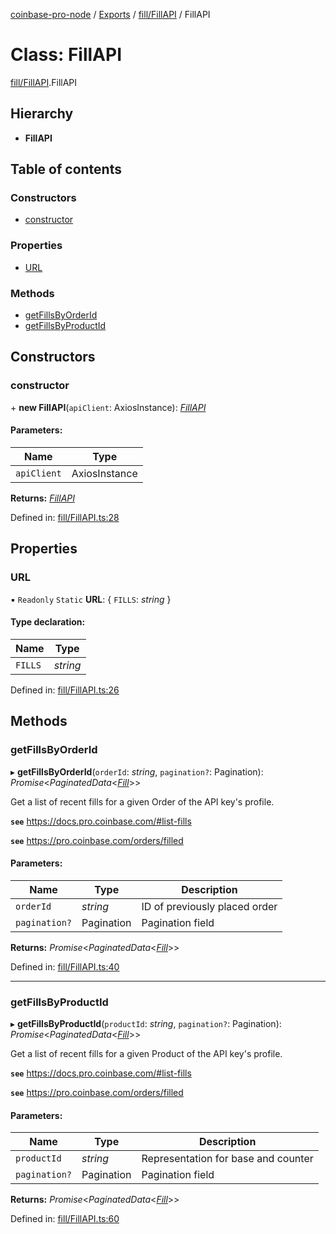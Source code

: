 [coinbase-pro-node](../../README.md) / [Exports](../../modules.md) / [fill/FillAPI](../../modules/fill_fillapi.md) / FillAPI

# Class: FillAPI

[fill/FillAPI](../../modules/fill_fillapi.md).FillAPI

## Hierarchy

- **FillAPI**

## Table of contents

### Constructors

- [constructor](fillapi.fillapi.md#constructor)

### Properties

- [URL](fillapi.fillapi.md#url)

### Methods

- [getFillsByOrderId](fillapi.fillapi.md#getfillsbyorderid)
- [getFillsByProductId](fillapi.fillapi.md#getfillsbyproductid)

## Constructors

### constructor

\+ **new FillAPI**(`apiClient`: AxiosInstance): [_FillAPI_](fillapi.fillapi.md)

#### Parameters:

| Name        | Type          |
| ----------- | ------------- |
| `apiClient` | AxiosInstance |

**Returns:** [_FillAPI_](fillapi.fillapi.md)

Defined in: [fill/FillAPI.ts:28](https://github.com/bennycode/coinbase-pro-node/blob/ac883aa/src/fill/FillAPI.ts#L28)

## Properties

### URL

▪ `Readonly` `Static` **URL**: { `FILLS`: _string_ }

#### Type declaration:

| Name    | Type     |
| ------- | -------- |
| `FILLS` | _string_ |

Defined in: [fill/FillAPI.ts:26](https://github.com/bennycode/coinbase-pro-node/blob/ac883aa/src/fill/FillAPI.ts#L26)

## Methods

### getFillsByOrderId

▸ **getFillsByOrderId**(`orderId`: _string_, `pagination?`: Pagination): _Promise_<_PaginatedData_<[_Fill_](../../interfaces/fill/fillapi.fill.md)\>\>

Get a list of recent fills for a given Order of the API key's profile.

**`see`** https://docs.pro.coinbase.com/#list-fills

**`see`** https://pro.coinbase.com/orders/filled

#### Parameters:

| Name          | Type       | Description                   |
| ------------- | ---------- | ----------------------------- |
| `orderId`     | _string_   | ID of previously placed order |
| `pagination?` | Pagination | Pagination field              |

**Returns:** _Promise_<_PaginatedData_<[_Fill_](../../interfaces/fill/fillapi.fill.md)\>\>

Defined in: [fill/FillAPI.ts:40](https://github.com/bennycode/coinbase-pro-node/blob/ac883aa/src/fill/FillAPI.ts#L40)

---

### getFillsByProductId

▸ **getFillsByProductId**(`productId`: _string_, `pagination?`: Pagination): _Promise_<_PaginatedData_<[_Fill_](../../interfaces/fill/fillapi.fill.md)\>\>

Get a list of recent fills for a given Product of the API key's profile.

**`see`** https://docs.pro.coinbase.com/#list-fills

**`see`** https://pro.coinbase.com/orders/filled

#### Parameters:

| Name          | Type       | Description                         |
| ------------- | ---------- | ----------------------------------- |
| `productId`   | _string_   | Representation for base and counter |
| `pagination?` | Pagination | Pagination field                    |

**Returns:** _Promise_<_PaginatedData_<[_Fill_](../../interfaces/fill/fillapi.fill.md)\>\>

Defined in: [fill/FillAPI.ts:60](https://github.com/bennycode/coinbase-pro-node/blob/ac883aa/src/fill/FillAPI.ts#L60)
